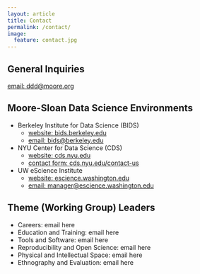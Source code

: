 ```yaml
---
layout: article
title: Contact
permalink: /contact/
image:
  feature: contact.jpg
---
```


## General Inquiries

[ email: ddd@moore.org](mailto:ddd@moore.org)

## Moore-Sloan Data Science Environments

- Berkeley Institute for Data Science (BIDS)
	- [website: bids.berkeley.edu](http://bids.berkeley.edu)
	- [email: bids@berkeley.edu](mailto:bids@berkeley.edu)
- NYU Center for Data Science (CDS)
	- [website: cds.nyu.edu](http://cds.nyu.edu)
	- [contact form: cds.nyu.edu/contact-us](http://cds.nyu.edu/contact-us)
- UW eScience Institute
	- [website: escience.washington.edu](http://escience.washington.edu)
	- [email: manager@escience.washington.edu](mailto:manager@escience.washington.edu)

## Theme (Working Group) Leaders


- Careers: email here
- Education and Training: email here
- Tools and Software: email here
- Reproducibility and Open Science: email here
- Physical and Intellectual Space: email here
- Ethnography and Evaluation: email here
